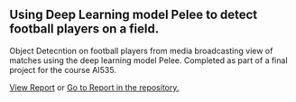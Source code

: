 ## Using Deep Learning model Pelee to detect football players on a field.
Object Detecntion on football players from media broadcasting view of matches using the deep learning model Pelee. Completed as part of a final project for the course AI535.

[View Report](https://docs.google.com/viewer?url=https://github.com/sam-dedge/Pelee_AI535/raw/main/Deep_Learning_Final_Project_2.pdf?target=_blank)
or
[Go to Report in the repository.](./Deep_Learning_Final_Project_2.pdf)

